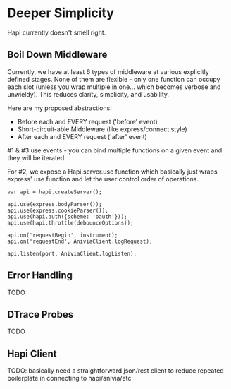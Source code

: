 # Deeper Simplicity

Hapi currently doesn't smell right.  

## Boil Down Middleware

Currently, we have at least 6 types of middleware at various explicitly defined stages.  None of them are flexible - only one function can occupy each slot (unless you wrap multiple in one... which becomes verbose and unwieldy).  This reduces clarity, simplicity, and usability.

Here are my proposed abstractions:

* Before each and EVERY request ('before' event)
* Short-circuit-able Middleware (like express/connect style)
* After each and EVERY request ('after' event)

#1 & #3 use events - you can bind multiple functions on a given event and they will be iterated.  

For #2, we expose a Hapi.server.use function which basically just wraps express' use function and let the user control order of operations.

    var api = hapi.createServer();
    
    api.use(express.bodyParser());
    api.use(express.cookieParser());
    api.use(hapi.auth({scheme: 'oauth'}));
    api.use(hapi.throttle(debounceOptions));
    
    api.on('requestBegin', instrument);
    api.on('requestEnd', AniviaClient.logRequest);
    
    api.listen(port, AniviaClient.logListen);

## Error Handling

TODO

## DTrace Probes

TODO

## Hapi Client

TODO: basically need a straightforward json/rest client to reduce repeated boilerplate in connecting to hapi/anivia/etc


